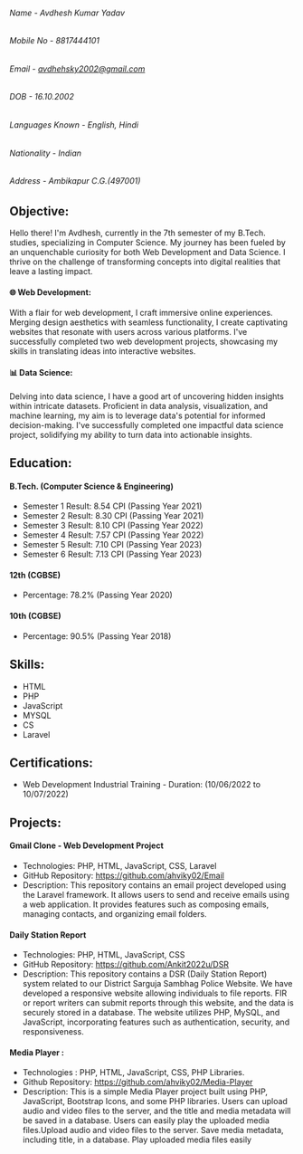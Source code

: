 ###### Name - Avdhesh Kumar Yadav
###### Mobile No - 8817444101
###### Email - avdhehsky2002@gmail.com
###### DOB - 16.10.2002
###### Languages Known - English, Hindi
###### Nationality - Indian
###### Address - Ambikapur C.G.(497001)


## Objective:

Hello there! I'm Avdhesh, currently in the 7th semester of my B.Tech. studies, specializing in Computer Science. My journey has been fueled by an unquenchable curiosity for both Web Development and Data Science. I thrive on the challenge of transforming concepts into digital realities that leave a lasting impact.

#### 🌐 Web Development:
With a flair for web development, I craft immersive online experiences. Merging design aesthetics with seamless functionality, I create captivating websites that resonate with users across various platforms. I've successfully completed two web development projects, showcasing my skills in translating ideas into interactive websites.

#### 📊 Data Science:
Delving into data science, I have a good art of uncovering hidden insights within intricate datasets. Proficient in data analysis, visualization, and machine learning, my aim is to leverage data's potential for informed decision-making. I've successfully completed one impactful data science project, solidifying my ability to turn data into actionable insights.

## Education:
#### B.Tech. (Computer Science & Engineering)
-	Semester 1 Result: 8.54 CPI (Passing Year 2021)
-	Semester 2 Result: 8.30 CPI (Passing Year 2021)
-	Semester 3 Result: 8.10 CPI (Passing Year 2022)
-	Semester 4 Result: 7.57 CPI (Passing Year 2022)
-	Semester 5 Result: 7.10 CPI (Passing Year 2023)
-	Semester 6 Result: 7.13 CPI (Passing Year 2023)
#### 12th (CGBSE)
-	Percentage: 78.2% (Passing Year 2020)
#### 10th (CGBSE)
-	Percentage: 90.5% (Passing Year 2018)

## Skills:
- HTML 
- PHP
- JavaScript
- MYSQL
- CS
- Laravel

## Certifications:
- Web Development Industrial Training - Duration: (10/06/2022 to 10/07/2022)

## Projects:
#### Gmail Clone - Web Development Project
  - Technologies: PHP, HTML, JavaScript, CSS, Laravel
  - GitHub Repository: https://github.com/ahviky02/Email
  - Description: This repository contains an email project developed using the Laravel framework. It allows users to send and receive emails using a web application. It provides features such as composing emails, managing contacts, and organizing email folders.

#### Daily Station Report
  - Technologies: PHP, HTML, JavaScript, CSS
  -  GitHub Repository: https://github.com/Ankit2022u/DSR
  -  Description: This repository contains a DSR (Daily Station Report) system related to our District Sarguja Sambhag Police Website. We have developed a responsive website allowing individuals to file reports. FIR or report writers can submit reports through this website, and the data is securely stored in a database. The website utilizes PHP, MySQL, and JavaScript, incorporating features such as authentication, security, and responsiveness.   

#### Media Player :
  - Technologies : PHP, HTML, JavaScript, CSS, PHP Libraries.
  - Github Repository: https://github.com/ahviky02/Media-Player
  - Description: This is a simple Media Player project built using PHP, JavaScript, Bootstrap Icons, and some PHP libraries. Users can upload audio and video files to the server, and the title and media metadata will be saved in a database. Users can easily play the uploaded media files.Upload audio and video files to the server. Save media metadata, including title, in a database. Play uploaded media files easily

